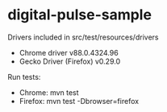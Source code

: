 ﻿# digital-pulse-sample

Drivers included in src/test/resources/drivers  
 - Chrome driver v88.0.4324.96 
 - Gecko Driver (Firefox) v0.29.0
 
 Run tests:  
  - Chrome: mvn test
  - Firefox: mvn test -Dbrowser=firefox
